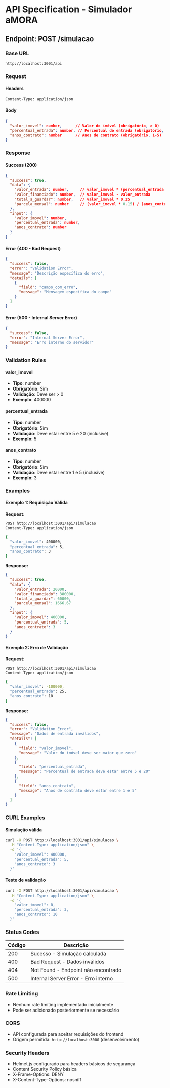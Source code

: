 # API Specification - Simulador aMORA

## Endpoint: POST /simulacao

### Base URL
```
http://localhost:3001/api
```

### Request

#### Headers
```
Content-Type: application/json
```

#### Body
```json
{
  "valor_imovel": number,      // Valor do imóvel (obrigatório, > 0)
  "percentual_entrada": number, // Percentual de entrada (obrigatório, 5-20)
  "anos_contrato": number      // Anos de contrato (obrigatório, 1-5)
}
```

### Response

#### Success (200)
```json
{
  "success": true,
  "data": {
    "valor_entrada": number,     // valor_imovel * (percentual_entrada / 100)
    "valor_financiado": number,  // valor_imovel - valor_entrada
    "total_a_guardar": number,   // valor_imovel * 0.15
    "parcela_mensal": number     // (valor_imovel * 0.15) / (anos_contrato * 12)
  },
  "input": {
    "valor_imovel": number,
    "percentual_entrada": number,
    "anos_contrato": number
  }
}
```

#### Error (400 - Bad Request)
```json
{
  "success": false,
  "error": "Validation Error",
  "message": "Descrição específica do erro",
  "details": [
    {
      "field": "campo_com_erro",
      "message": "Mensagem específica do campo"
    }
  ]
}
```

#### Error (500 - Internal Server Error)
```json
{
  "success": false,
  "error": "Internal Server Error",
  "message": "Erro interno do servidor"
}
```

### Validation Rules

#### valor_imovel
- **Tipo**: number
- **Obrigatório**: Sim
- **Validação**: Deve ser > 0
- **Exemplo**: 400000

#### percentual_entrada
- **Tipo**: number
- **Obrigatório**: Sim
- **Validação**: Deve estar entre 5 e 20 (inclusive)
- **Exemplo**: 5

#### anos_contrato
- **Tipo**: number
- **Obrigatório**: Sim
- **Validação**: Deve estar entre 1 e 5 (inclusive)
- **Exemplo**: 3

### Examples

#### Exemplo 1: Requisição Válida
**Request:**
```bash
POST http://localhost:3001/api/simulacao
Content-Type: application/json

{
  "valor_imovel": 400000,
  "percentual_entrada": 5,
  "anos_contrato": 3
}
```

**Response:**
```json
{
  "success": true,
  "data": {
    "valor_entrada": 20000,
    "valor_financiado": 380000,
    "total_a_guardar": 60000,
    "parcela_mensal": 1666.67
  },
  "input": {
    "valor_imovel": 400000,
    "percentual_entrada": 5,
    "anos_contrato": 3
  }
}
```

#### Exemplo 2: Erro de Validação
**Request:**
```bash
POST http://localhost:3001/api/simulacao
Content-Type: application/json

{
  "valor_imovel": -100000,
  "percentual_entrada": 25,
  "anos_contrato": 10
}
```

**Response:**
```json
{
  "success": false,
  "error": "Validation Error",
  "message": "Dados de entrada inválidos",
  "details": [
    {
      "field": "valor_imovel",
      "message": "Valor do imóvel deve ser maior que zero"
    },
    {
      "field": "percentual_entrada",
      "message": "Percentual de entrada deve estar entre 5 e 20"
    },
    {
      "field": "anos_contrato",
      "message": "Anos de contrato deve estar entre 1 e 5"
    }
  ]
}
```

### CURL Examples

#### Simulação válida
```bash
curl -X POST http://localhost:3001/api/simulacao \
  -H "Content-Type: application/json" \
  -d '{
    "valor_imovel": 400000,
    "percentual_entrada": 5,
    "anos_contrato": 3
  }'
```

#### Teste de validação
```bash
curl -X POST http://localhost:3001/api/simulacao \
  -H "Content-Type: application/json" \
  -d '{
    "valor_imovel": 0,
    "percentual_entrada": 3,
    "anos_contrato": 10
  }'
```

### Status Codes

| Código | Descrição |
|--------|-----------|
| 200 | Sucesso - Simulação calculada |
| 400 | Bad Request - Dados inválidos |
| 404 | Not Found - Endpoint não encontrado |
| 500 | Internal Server Error - Erro interno |

### Rate Limiting
- Nenhum rate limiting implementado inicialmente
- Pode ser adicionado posteriormente se necessário

### CORS
- API configurada para aceitar requisições do frontend
- Origem permitida: `http://localhost:3000` (desenvolvimento)

### Security Headers
- Helmet.js configurado para headers básicos de segurança
- Content Security Policy básica
- X-Frame-Options: DENY
- X-Content-Type-Options: nosniff
